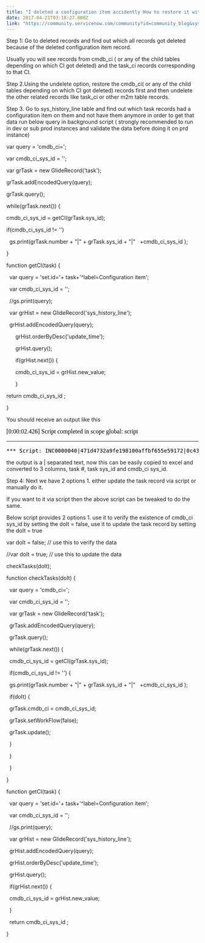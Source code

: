 ```yaml
---
title: "I deleted a configuration item accidently How to restore it without data loss"
date: 2017-04-21T03:18:27.000Z
link: "https://community.servicenow.com/community?id=community_blog&sys_id=65bd6aa9dbd0dbc01dcaf3231f96198c"
---
```

<p>Step 1: Go to deleted records and find out which all records got deleted because of the deleted configuration item record.</p><p>Usually you will see records from cmdb_ci ( or any of the child tables depending on which CI got deleted) and the task_ci records corresponding to that CI.</p><p></p><p>Step 2.Using the undelete option, restore the cmdb_ci( or any of the child tables depending on which CI got deleted) records first and then undelete the other related records like task_ci or other m2m table records.</p><p></p><p>Step 3. Go to sys_history_line table and find out which task records had a configuration item on them and not have them anymore in order to get that data run below query in background script ( strongly recommended to run in dev or sub prod instances and validate the data before doing it on prd instance)</p><p></p><p>var query = 'cmdb_ci=';</p><p>var cmdb_ci_sys_id = '';</p><p>var grTask = new GlideRecord('task');</p><p>grTask.addEncodedQuery(query);</p><p>grTask.query();</p><p>while(grTask.next()) {</p><p>cmdb_ci_sys_id = getCI(grTask.sys_id);</p><p>if(cmdb_ci_sys_id != '')</p><p>   gs.print(grTask.number + "|" + grTask.sys_id + "|"   +cmdb_ci_sys_id );</p><p>}</p><p></p><p></p><p>function getCI(task) {</p><p>   var query = 'set.id='+ task+'^label=Configuration item';</p><p>   var cmdb_ci_sys_id = '';</p><p>   //gs.print(query);</p><p>   var grHist = new GlideRecord('sys_history_line');</p><p>   grHist.addEncodedQuery(query);</p><p>       grHist.orderByDesc('update_time');</p><p>       grHist.query();</p><p>       if(grHist.next()) {</p><p>       cmdb_ci_sys_id = grHist.new_value;</p><p>       }</p><p>return cmdb_ci_sys_id ;</p><p>}</p><p></p><p>You should receive an output like this</p><p></p><p><span style="color: #000000; font-family: 'Times New Roman'; font-size: medium;">[0:00:02.426] Script completed in scope global: script</span></p><hr style="color: #000000; font-family: 'Times New Roman'; font-size: medium;"/><pre style="color: #000000;">*** Script: INC0000040|471d4732a9fe198100affbf655e59172|0c43b896c6112275019abd2b2b93f464</pre><p></p><p>the output is a | separated text, now this can be easily copied to excel and converted to 3 columns, task #, task sys_id and cmdb_ci sys_id.</p><p></p><p>Step 4: Next we have 2 options 1. either update the task record via script or manually do it.</p><p></p><p>If you want to it via script then the above script can be tweaked to do the same.</p><p></p><p>Below script provides 2 options 1. use it to verify the existence of cmdb_ci sys_id by setting the doIt = false, use it to update the task record by setting the doIt = true</p><p>var doIt = false; // use this to verify the data</p><p>//var doIt = true; // use this to update the data</p><p>checkTasks(doIt);</p><p>function checkTasks(doIt) {</p><p>   var query = 'cmdb_ci=';</p><p>   var cmdb_ci_sys_id = '';</p><p>   var grTask = new GlideRecord('task');</p><p>   grTask.addEncodedQuery(query);</p><p>   grTask.query();</p><p>   while(grTask.next()) {</p><p>   cmdb_ci_sys_id = getCI(grTask.sys_id);</p><p>   if(cmdb_ci_sys_id != '') {</p><p>   gs.print(grTask.number + "|" + grTask.sys_id + "|"   +cmdb_ci_sys_id );</p><p>   if(doIt) {</p><p>   grTask.cmdb_ci = cmdb_ci_sys_id;</p><p>   grTask.setWorkFlow(false);</p><p>   grTask.update();</p><p>   }</p><p>   }</p><p>   }</p><p>}</p><p></p><p></p><p>function getCI(task) {</p><p>   var query = 'set.id='+ task+'^label=Configuration item';</p><p>   var cmdb_ci_sys_id = '';</p><p>   //gs.print(query);</p><p>   var grHist = new GlideRecord('sys_history_line');</p><p>   grHist.addEncodedQuery(query);</p><p>   grHist.orderByDesc('update_time');</p><p>   grHist.query();</p><p>   if(grHist.next()) {</p><p>   cmdb_ci_sys_id = grHist.new_value;</p><p>   }</p><p>   return cmdb_ci_sys_id ;</p><p>}</p>